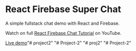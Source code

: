 # React Firebase Super Chat

A simple fullstack chat demo with React and Firebase. 

Watch on full [React Firebase Chat Tutorial](https://youtu.be/zQyrwxMPm88) on YouTube. 

[Live demo](https://fireship-demos.web.app/)"# project2" 
"# Project-2" 
"# proj2" 
"# Project-2" 
